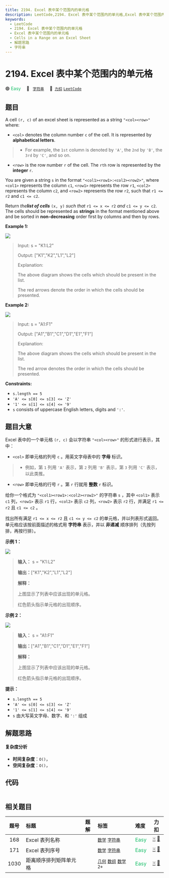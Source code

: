 ```yaml
---
title: 2194. Excel 表中某个范围内的单元格
description: LeetCode,2194. Excel 表中某个范围内的单元格,Excel 表中某个范围内的单元格,Cells in a Range on an Excel Sheet,解题思路,字符串
keywords:
  - LeetCode
  - 2194. Excel 表中某个范围内的单元格
  - Excel 表中某个范围内的单元格
  - Cells in a Range on an Excel Sheet
  - 解题思路
  - 字符串
---
```


# 2194. Excel 表中某个范围内的单元格

🟢 <font color=#15bd66>Easy</font>&emsp; 🔖&ensp; [`字符串`](/tag/string.md)&emsp; 🔗&ensp;[`力扣`](https://leetcode.cn/problems/cells-in-a-range-on-an-excel-sheet) [`LeetCode`](https://leetcode.com/problems/cells-in-a-range-on-an-excel-sheet)

## 题目

A cell `(r, c)` of an excel sheet is represented as a string `"<col><row>"`
where:

  * `<col>` denotes the column number `c` of the cell. It is represented by **alphabetical letters**. 
> 
> * For example, the `1st` column is denoted by `'A'`, the `2nd` by `'B'`, the `3rd` by `'C'`, and so on.
  * `<row>` is the row number `r` of the cell. The `rth` row is represented by the **integer** `r`.

You are given a string `s` in the format `"<col1><row1>:<col2><row2>"`, where
`<col1>` represents the column `c1`, `<row1>` represents the row `r1`,
`<col2>` represents the column `c2`, and `<row2>` represents the row `r2`,
such that `r1 <= r2` and `c1 <= c2`.

Return _the**list of cells**_ `(x, y)` _such that_ `r1 <= x <= r2` _and_ `c1
<= y <= c2`. The cells should be represented as **strings** in the format
mentioned above and be sorted in **non-decreasing** order first by columns and
then by rows.



**Example 1:**

![](https://assets.leetcode.com/uploads/2022/02/08/ex1drawio.png)

> Input: s = "K1:L2"
> 
> Output: ["K1","K2","L1","L2"]
> 
> Explanation:
> 
> The above diagram shows the cells which should be present in the list.
> 
> The red arrows denote the order in which the cells should be presented.

**Example 2:**

![](https://assets.leetcode.com/uploads/2022/02/09/exam2drawio.png)

> Input: s = "A1:F1"
> 
> Output: ["A1","B1","C1","D1","E1","F1"]
> 
> Explanation:
> 
> The above diagram shows the cells which should be present in the list.
> 
> The red arrow denotes the order in which the cells should be presented.

**Constraints:**

  * `s.length == 5`
  * `'A' <= s[0] <= s[3] <= 'Z'`
  * `'1' <= s[1] <= s[4] <= '9'`
  * `s` consists of uppercase English letters, digits and `':'`.


## 题目大意

Excel 表中的一个单元格 `(r, c)` 会以字符串 `"<col><row>"` 的形式进行表示，其中：

  * `<col>` 即单元格的列号 `c` 。用英文字母表中的 **字母** 标识。 
> 
> * 例如，第 `1` 列用 `'A'` 表示，第 `2` 列用 `'B'` 表示，第 `3` 列用 `'C'` 表示，以此类推。
  * `<row>` 即单元格的行号 `r` 。第 `r` 行就用 **整数** `r` 标识。

给你一个格式为 `"<col1><row1>:<col2><row2>"` 的字符串 `s` ，其中 `<col1>` 表示 `c1` 列，`<row1>`
表示 `r1` 行，`<col2>` 表示 `c2` 列，`<row2>` 表示 `r2` 行，并满足 `r1 <= r2` 且 `c1 <= c2` 。

找出所有满足 `r1 <= x <= r2` 且 `c1 <= y <= c2` 的单元格，并以列表形式返回。单元格应该按前面描述的格式用 **字符串**
表示，并以 **非递减** 顺序排列（先按列排，再按行排）。



**示例 1：**

![](https://assets.leetcode.com/uploads/2022/02/08/ex1drawio.png)

> 
> 
> 
> 
> 
> **输入：** s = "K1:L2"
> 
> **输出：**["K1","K2","L1","L2"]
> 
> **解释：**
> 
> 上图显示了列表中应该出现的单元格。
> 
> 红色箭头指示单元格的出现顺序。
> 
> 

**示例 2：**

![](https://assets.leetcode.com/uploads/2022/02/09/exam2drawio.png)

> 
> 
> 
> 
> 
> **输入：** s = "A1:F1"
> 
> **输出：**["A1","B1","C1","D1","E1","F1"]
> 
> **解释：**
> 
> 上图显示了列表中应该出现的单元格。 
> 
> 红色箭头指示单元格的出现顺序。
> 
> 



**提示：**

  * `s.length == 5`
  * `'A' <= s[0] <= s[3] <= 'Z'`
  * `'1' <= s[1] <= s[4] <= '9'`
  * `s` 由大写英文字母、数字、和 `':'` 组成


## 解题思路

#### 复杂度分析

- **时间复杂度**：`O()`，
- **空间复杂度**：`O()`，

## 代码

```javascript

```

## 相关题目

<!-- prettier-ignore -->
| 题号 | 标题 | 题解 | 标签 | 难度 | 力扣 |
| :------: | :------ | :------: | :------ | :------ | :------: |
| 168 | Excel 表列名称 |  |  [`数学`](/tag/math.md) [`字符串`](/tag/string.md) | <font color=#15bd66>Easy</font> | [🀄️](https://leetcode.cn/problems/excel-sheet-column-title) [🔗](https://leetcode.com/problems/excel-sheet-column-title) |
| 171 | Excel 表列序号 |  |  [`数学`](/tag/math.md) [`字符串`](/tag/string.md) | <font color=#15bd66>Easy</font> | [🀄️](https://leetcode.cn/problems/excel-sheet-column-number) [🔗](https://leetcode.com/problems/excel-sheet-column-number) |
| 1030 | 距离顺序排列矩阵单元格 |  |  [`几何`](/tag/geometry.md) [`数组`](/tag/array.md) [`数学`](/tag/math.md) `2+` | <font color=#15bd66>Easy</font> | [🀄️](https://leetcode.cn/problems/matrix-cells-in-distance-order) [🔗](https://leetcode.com/problems/matrix-cells-in-distance-order) |